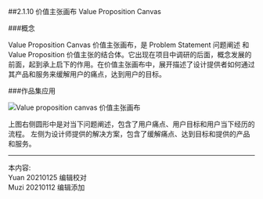 ##2.1.10 价值主张画布 Value Proposition Canvas

###概念

Value Proposition Canvas 价值主张画布，是 Problem Statement 问题阐述 和 Value Proposition 价值主张的结合体。它出现在项目中调研的后面，概念发展的前面，起到承上启下的作用。在价值主张画布中，展开描述了设计提供者如何通过其产品和服务来缓解用户的痛点，达到用户的目标。

###作品集应用

![Value proposition canvas 价值主张画布](http://kitpic.makebi.net/2021/ixd_21.jpg)

上图右侧圆形中是对当下问题阐述，包含了用户痛点、用户目标和用户当下经历的流程。
左侧为设计师提供的解决方案，包含了缓解痛点、达到目标和提供的产品和服务。



---
本内容:    
Yuan 20210125 编辑校对  
Muzi 20210112 编辑添加

